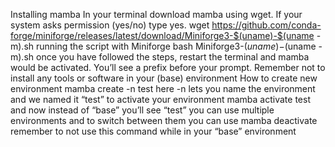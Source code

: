Installing mamba
In your terminal download mamba using wget. If your system asks permission (yes/no) type yes. 
wget https://github.com/conda-forge/miniforge/releases/latest/download/Miniforge3-$(uname)-$(uname -m).sh
running the script with Miniforge 
bash Miniforge3-$(uname)-$(uname -m).sh
once you have followed the steps, restart the terminal and mamba would be activated. You’ll see a prefix before your prompt. 
Remember not to install any tools or software in your (base) environment 
How to create new environment
mamba create -n test
here -n lets you name the environment and we named it “test” 
to activate your environment 
mamba activate test 
and now instead of “base” you’ll see “test” 
you can use multiple environments and to switch between them you can use 
mamba deactivate  
remember to not use this command while in your “base” environment 


